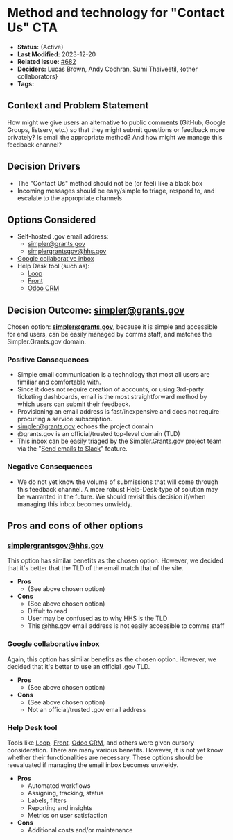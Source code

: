 # Method and technology for "Contact Us" CTA

- **Status:** {Active}
- **Last Modified:** 2023-12-20
- **Related Issue:** [#682](https://github.com/HHS/simpler-grants-gov/issues/682)
- **Deciders:** Lucas Brown, Andy Cochran, Sumi Thaiveetil, {other collaborators}
- **Tags:** <!-- OPTIONAL -->

## Context and Problem Statement

How might we give users an alternative to public comments (GitHub, Google Groups, listserv, etc.) so that they might submit questions or feedback more privately? Is email the appropriate method? And how might we manage this feedback channel?


## Decision Drivers

- The "Contact Us" method should not be (or feel) like a black box
- Incoming messages should be easy/simple to triage, respond to, and escalate to the appropriate channels

## Options Considered

- Self-hosted .gov email address:
  - simpler@grants.gov
  - simplergrantsgov@hhs.gov
- [Google collaborative inbox](https://support.google.com/a/users/answer/167430?hl=en)
- Help Desk tool (such as):
  - [Loop](https://www.intheloop.io/)
  - [Front](https://front.com/)
  - [Odoo CRM](https://www.odoo.com/app/crm)

## Decision Outcome: simpler@grants.gov

Chosen option: **simpler@grants.gov**, because it is simple and accessible for end users, can be easily managed by comms staff, and matches the Simpler.Grants.gov domain.

### Positive Consequences

- Simple email communication is a technology that most all users are fimiliar and comfortable with.
- Since it does not require creation of accounts, or using 3rd-party ticketing dashboards, email is the most straightforward method by which users can submit their feedback.
- Provisioning an email address is fast/inexpensive and does not require procuring a service subscription.
- simpler@grants.gov echoes the project domain
- @grants.gov is an official/trusted top-level domain (TLD)
- This inbox can be easily triaged by the Simpler.Grants.gov project team via the "[Send emails to Slack](https://slack.com/help/articles/206819278-Send-emails-to-Slack)" feature.


### Negative Consequences

- We do not yet know the volume of submissions that will come through this feedback channel. A more robust Help-Desk-type of solution may be warranted in the future. We should revisit this decision if/when managing this inbox becomes unwieldy.

## Pros and cons of other options

### simplergrantsgov@hhs.gov

This option has similar benefits as the chosen option. However, we decided that it's better that the TLD of the email match that of the site.

- **Pros**
  - (See above chosen option)
- **Cons**
  - (See above chosen option)
  - Diffult to read
  - User may be confused as to why HHS is the TLD
  - This @hhs.gov email address is not easily accessible to comms staff

### Google collaborative inbox

Again, this option has similar benefits as the chosen option. However, we decided that it's better to use an official .gov TLD.

- **Pros**
  - (See above chosen option)
- **Cons**
  - (See above chosen option)
  - Not an official/trusted .gov email address


### Help Desk tool

Tools like [Loop](https://www.intheloop.io/), [Front](https://front.com/), [Odoo CRM](https://www.odoo.com/app/crm), and others were given cursory consideration. There are many various benefits. However, it is not yet know whether their functionalities are necessary. These options should be reevaluated if managing the email inbox becomes unwieldy.

- **Pros**
  - Automated workflows
  - Assigning, tracking, status
  - Labels, filters
  - Reporting and insights
  - Metrics on user satisfaction
- **Cons**
  - Additional costs and/or maintenance
